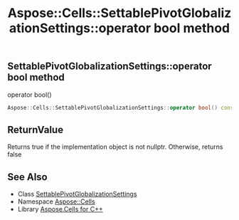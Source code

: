 ﻿---
title: Aspose::Cells::SettablePivotGlobalizationSettings::operator bool method
linktitle: operator bool
second_title: Aspose.Cells for C++ API Reference
description: 'Aspose::Cells::SettablePivotGlobalizationSettings::operator bool method. operator bool() in C++.'
type: docs
weight: 400
url: /cpp/aspose.cells/settablepivotglobalizationsettings/operator_bool/
---
## SettablePivotGlobalizationSettings::operator bool method


operator bool()

```cpp
Aspose::Cells::SettablePivotGlobalizationSettings::operator bool() const
```


## ReturnValue

Returns true if the implementation object is not nullptr. Otherwise, returns false

## See Also

* Class [SettablePivotGlobalizationSettings](../)
* Namespace [Aspose::Cells](../../)
* Library [Aspose.Cells for C++](../../../)
